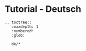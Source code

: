Tutorial - Deutsch
==================

```eval_rst
.. toctree::
   :maxdepth: 1
   :numbered:
   :glob:
   
   de/*
```